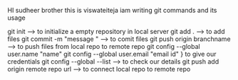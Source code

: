HI sudheer brother this is viswateiteja 
iam writing git commands and its usage
 
git init --> to initialize a  empty repository in local server 
git add . --> to add files 
git commit -m "message " --> to comit files 
git push origin branchname --> to push files from local repo to remote repo
git config --global user.name "name"
git config --global user.email "email id"  } to give our credentials
git config --global --list --> to check our details
git push add origin remote repo url --> to connect local repo to remote repo

